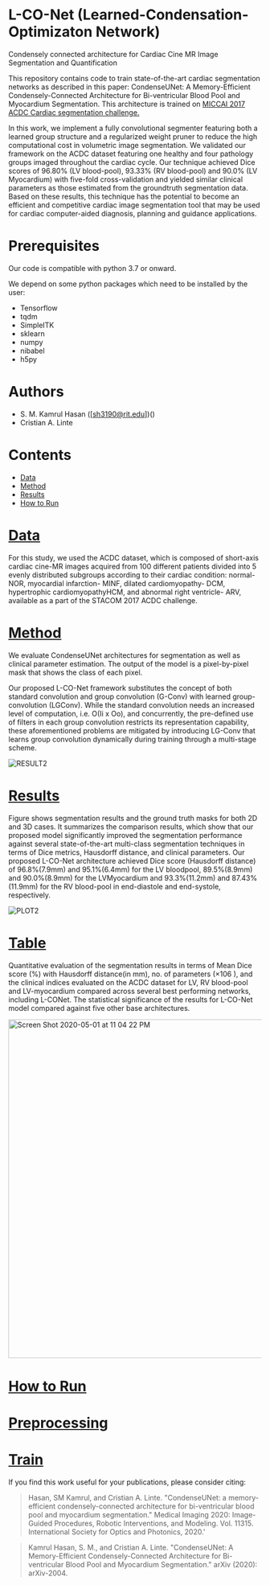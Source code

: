 # L-CO-Net (Learned-Condensation-Optimizaton Network)

Condensely connected architecture for Cardiac Cine MR Image Segmentation and Quantification

This repository contains code to train state-of-the-art cardiac segmentation networks as described in this paper: CondenseUNet: A Memory-Efficient Condensely-Connected Architecture for Bi-ventricular Blood Pool and Myocardium
Segmentation. This architecture is trained on [MICCAI 2017 ACDC Cardiac segmentation challenge.](https://www.creatis.insa-lyon.fr/Challenge/acdc/index.html)

In this work, we implement a fully convolutional segmenter featuring both a learned group structure and a regularized weight pruner to reduce the high computational cost in volumetric image segmentation. We validated our framework on the ACDC dataset featuring one healthy and four pathology groups imaged throughout the cardiac cycle. Our technique achieved Dice scores of 96.80% (LV blood-pool), 93.33% (RV blood-pool) and 90.0% (LV Myocardium) with five-fold cross-validation and yielded similar clinical parameters as those estimated from the groundtruth segmentation data. Based on these results, this technique has the potential to become an efficient and competitive cardiac image segmentation tool that may be used for cardiac computer-aided diagnosis, planning and guidance applications.


# Prerequisites
Our code is compatible with python 3.7 or onward.

We depend on some python packages which need to be installed by the user:

* Tensorflow
* tqdm
* SimpleITK
* sklearn
* numpy
* nibabel
* h5py

# Authors 
* S. M. Kamrul Hasan ([sh3190@rit.edu])()
* Cristian A. Linte

# Contents 

* [Data]()
* [Method]()
* [Results]()
* [How to Run]()



# [Data]()

For this study, we used the ACDC dataset, which is composed of short-axis cardiac cine-MR images acquired from 100 different patients divided into 5 evenly distributed subgroups according to their cardiac condition: normal- NOR, myocardial infarction- MINF, dilated cardiomyopathy- DCM, hypertrophic cardiomyopathyHCM, and abnormal right ventricle- ARV, available as a part of the STACOM 2017 ACDC challenge.

# [Method]()

We evaluate CondenseUNet architectures for segmentation as well as clinical parameter estimation. The output of the model is a pixel-by-pixel mask that shows the class of each pixel.

Our proposed L-CO-Net framework substitutes the concept of both standard convolution and group convolution (G-Conv) with learned group-convolution (LGConv). While the standard convolution needs an increased level of computation, i.e. O(Ii x Oo), and concurrently, the pre-defined use of filters in each group convolution restricts its representation capability, these aforementioned problems are mitigated by introducing LG-Conv that learns group convolution dynamically during training through a multi-stage scheme.

![RESULT2](https://user-images.githubusercontent.com/42282006/80854258-907b9f00-8c04-11ea-83d9-74f6011667d3.png)

# [Results]()

Figure shows segmentation results and the ground truth masks for both 2D and 3D cases. It summarizes the comparison results, which show that our proposed model significantly improved the segmentation performance against several state-of-the-art multi-class segmentation techniques in terms of Dice metrics, Hausdorff distance, and clinical parameters. Our proposed L-CO-Net architecture achieved Dice score (Hausdorff distance) of 96.8%(7.9mm) and 95.1%(6.4mm) for the LV bloodpool, 89.5%(8.9mm) and 90.0%(8.9mm) for the LVMyocardium and 93.3%(11.2mm) and 87.43%(11.9mm) for the RV blood-pool in end-diastole and end-systole, respectively.

![PLOT2](https://user-images.githubusercontent.com/42282006/80854260-940f2600-8c04-11ea-8040-a8fad6f1660d.png)

# [Table]()

Quantitative evaluation of the segmentation results in terms of Mean Dice score (%) with Hausdorff distance(in mm),
no. of parameters (×106 ), and the clinical indices evaluated on the ACDC dataset for LV, RV blood-pool and LV-myocardium compared across several best performing networks, including L-CONet. The statistical significance of the results for L-CO-Net model compared against five other base architectures.

<img width="674" alt="Screen Shot 2020-05-01 at 11 04 22 PM" src="https://user-images.githubusercontent.com/42282006/80853609-206b1a00-8c00-11ea-8d3b-77fc5a7ee8d4.png">


# [How to Run]()

# [Preprocessing]()

# [Train]()




If you find this work useful for your publications, please consider citing:

> Hasan, SM Kamrul, and Cristian A. Linte. "CondenseUNet: a memory-efficient condensely-connected architecture for bi-ventricular blood pool and myocardium segmentation." Medical Imaging 2020: Image-Guided Procedures, Robotic Interventions, and Modeling. Vol. 11315. International Society for Optics and Photonics, 2020.'

> Kamrul Hasan, S. M., and Cristian A. Linte. "CondenseUNet: A Memory-Efficient Condensely-Connected Architecture for Bi-ventricular Blood Pool and Myocardium Segmentation." arXiv (2020): arXiv-2004.




